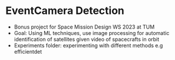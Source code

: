 # EventCamera Detection
- Bonus project for Space Mission Design WS 2023 at TUM
- Goal: Using ML techniques, use image processing for automatic identification of satellites given video of spacecrafts in orbit
- Experiments folder: experimenting with different methods e.g efficientdet

